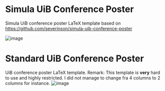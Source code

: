 # Simula UiB Conference Poster
Simula UiB conference poster LaTeX template based on https://github.com/severinson/simula-uib-conference-poster

![image](https://github.com/isakhammer/uib-conference-poster/assets/43385748/49b7be5d-571a-4d9f-ab1a-f62f95f76666)


# Standard UiB Conference Poster
UiB conference poster LaTeX template. Remark: This template is **very** hard to use and highly restricted. I did not manage to change fra 4 columns to 2 columns for instance.
![image](https://github.com/isakhammer/uib-conference-poster/assets/43385748/5568a407-5b0b-4291-87a2-ab367b4cd279)
